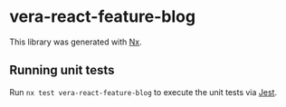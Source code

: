 # vera-react-feature-blog

This library was generated with [Nx](https://nx.dev).

## Running unit tests

Run `nx test vera-react-feature-blog` to execute the unit tests via [Jest](https://jestjs.io).
